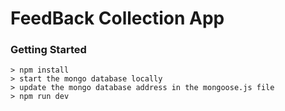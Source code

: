 # FeedBack Collection App

### Getting Started

```
> npm install
> start the mongo database locally
> update the mongo database address in the mongoose.js file
> npm run dev
```
